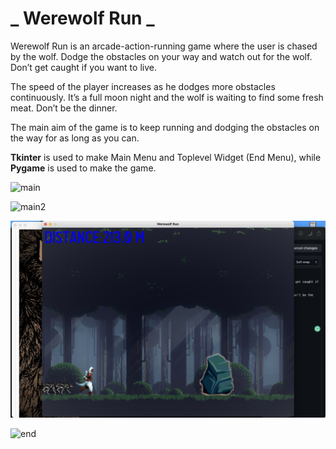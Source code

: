 # _ **Werewolf Run** _

Werewolf Run is an arcade-action-running game where the user is chased by the wolf. Dodge the obstacles on your way and watch out for the wolf. Don’t get caught if you want to live. 

The speed of the player increases as he dodges more obstacles continuously. It’s a full moon night and the wolf is waiting to find some fresh meat. Don’t be the dinner. 

The main aim of the game is to keep running and dodging the obstacles on the way for as long as you can. 

**Tkinter** is used to make Main Menu and Toplevel Widget (End Menu), while **Pygame** is used to make the game.

![main](MainMenu.png)

![main2](MainMenu.png)

![game](GamePlay.png)

![end](EndMenu.png)
